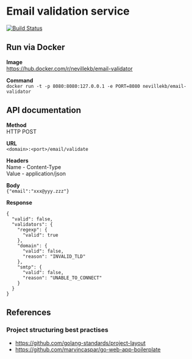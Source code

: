 # Email validation service
[![Build Status](https://travis-ci.com/neville/email-validator.svg?branch=master)](https://travis-ci.com/neville/email-validator)

## Run via Docker 

**Image**  
https://hub.docker.com/r/nevillekb/email-validator

**Command**  
```docker run -t -p 8080:8080:127.0.0.1 -e PORT=8080 nevillekb/email-validator```

## API documentation

**Method**  
HTTP POST 

**URL**  
```<domain>:<port>/email/validate```

**Headers**  
Name - Content-Type  
Value - application/json

**Body**  
```{"email":"xxx@yyy.zzz"}```

**Response**
```
{
  "valid": false,
  "validators": {
    "regexp": {
      "valid": true
    },
    "domain": {
      "valid": false,
      "reason": "INVALID_TLD"
    },
    "smtp": {
      "valid": false,
      "reason": "UNABLE_TO_CONNECT"
    }
  }
}
```

## References

### Project structuring best practises 
- https://github.com/golang-standards/project-layout
- https://github.com/marvincaspar/go-web-app-boilerplate
